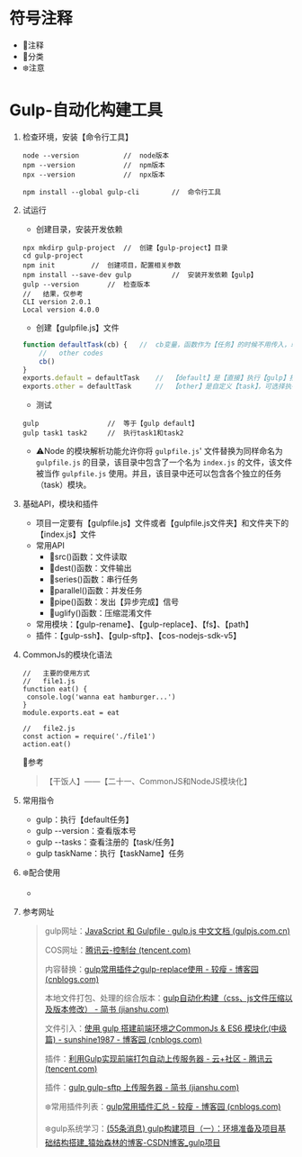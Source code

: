 # 符号注释

- :book:注释
- :pineapple:分类
- :snowflake:注意

# Gulp-自动化构建工具

1. 检查环境，安装【命令行工具】

   ```shell
   node --version			//	node版本
   npm --version			//	npm版本
   npx --version			//	npx版本
   
   npm install --global gulp-cli		//	命令行工具
   ```

2. 试运行

   - 创建目录，安装开发依赖

   ```shell
   npx mkdirp gulp-project	//	创建【gulp-project】目录
   cd gulp-project
   npm init			//	创建项目，配置相关参数
   npm install --save-dev gulp			//	安装开发依赖【gulp】
   gulp --version		//	检查版本
   //	结果，仅参考
   CLI version 2.0.1
   Local version 4.0.0
   ```

   - 创建【gulpfile.js】文件

   ```javascript
   function defaultTask(cb) {	//	cb变量，函数作为【任务】的时候不用传入，单独调用不传参会报错
       //	other codes
       cb()
   }
   exports.default = defaultTask	//	【default】是【直接】执行【gulp】指令时，默认启动的【task】
   exports.other = defaultTask		//	【other】是自定义【task】，可选择执行
   ```

   - 测试

   ```shell
   gulp					//	等于【gulp default】
   gulp task1 task2		//	执行task1和task2
   ```

   - :warning:Node 的模块解析功能允许你将 `gulpfile.js`' 文件替换为同样命名为 `gulpfile.js` 的目录，该目录中包含了一个名为 `index.js` 的文件，该文件被当作 `gulpfile.js` 使用。并且，该目录中还可以包含各个独立的任务（task）模块。

3. 基础API，模块和插件

   - 项目一定要有【gulpfile.js】文件或者【gulpfile.js文件夹】和文件夹下的【index.js】文件
   - 常用API
     - :pineapple:src()函数：文件读取
     - :pineapple:dest()函数：文件输出
     - :pineapple:series()函数：串行任务
     - :pineapple:parallel()函数：并发任务
     - :pineapple:pipe()函数：发出【异步完成】信号
     - :pineapple:uglify()函数：压缩混淆文件
   - 常用模块：【gulp-rename】、【gulp-replace】、【fs】、【path】
   - 插件：【gulp-ssh】、【gulp-sftp】、【cos-nodejs-sdk-v5】

4. CommonJs的模块化语法

   ```shell
   //	主要的使用方式
   //	file1.js
   function eat() {
   	console.log('wanna eat hamburger...')
   }
   module.exports.eat = eat
   
   //	file2.js
   const action = require('./file1')
   action.eat()
   ```

   :book:参考

   > 【干饭人】——【二十一、CommonJS和NodeJS模块化】

5. 常用指令

   - gulp：执行【default任务】
   - gulp --version：查看版本号
   - gulp --tasks：查看注册的【task/任务】
   - gulp taskName：执行【taskName】任务

6. :snowflake:配合使用

   - 

7. 参考网址

   > gulp网址：[JavaScript 和 Gulpfile · gulp.js 中文文档 (gulpjs.com.cn)](https://www.gulpjs.com.cn/docs/getting-started/javascript-and-gulpfiles/)
   >
   > COS网址：[腾讯云-控制台 (tencent.com)](https://console.cloud.tencent.com/cos5/bucket?bucket=coffee-1309193918&region=ap-chengdu)
   >
   > 内容替换：[gulp常用插件之gulp-replace使用 - 较瘦 - 博客园 (cnblogs.com)](https://www.cnblogs.com/jiaoshou/p/12184941.html)
   >
   > 本地文件打包、处理的综合版本：[gulp自动化构建（css、js文件压缩以及版本修改） - 简书 (jianshu.com)](https://www.jianshu.com/p/a37457cfbf3f)
   >
   > 文件引入：[使用 gulp 搭建前端环境之CommonJs & ES6 模块化(中级篇) - sunshine1987 - 博客园 (cnblogs.com)](https://www.cnblogs.com/lidongyue/articles/5269755.html)
   >
   > 插件：[利用Gulp实现前端打包自动上传服务器 - 云+社区 - 腾讯云 (tencent.com)](https://cloud.tencent.com/developer/article/1653701)
   >
   > 插件：[gulp gulp-sftp 上传服务器 - 简书 (jianshu.com)](https://www.jianshu.com/p/cbbfccfde747)
   >
   > :snowflake:常用插件列表：[gulp常用插件汇总 - 较瘦 - 博客园 (cnblogs.com)](https://www.cnblogs.com/jiaoshou/p/12003709.html)
   >
   > :snowflake:gulp系统学习：[(55条消息) gulp构建项目（一）：环境准备及项目基础结构搭建_猿始森林的博客-CSDN博客_gulp项目](https://blog.csdn.net/guang_s/article/details/84664769)
